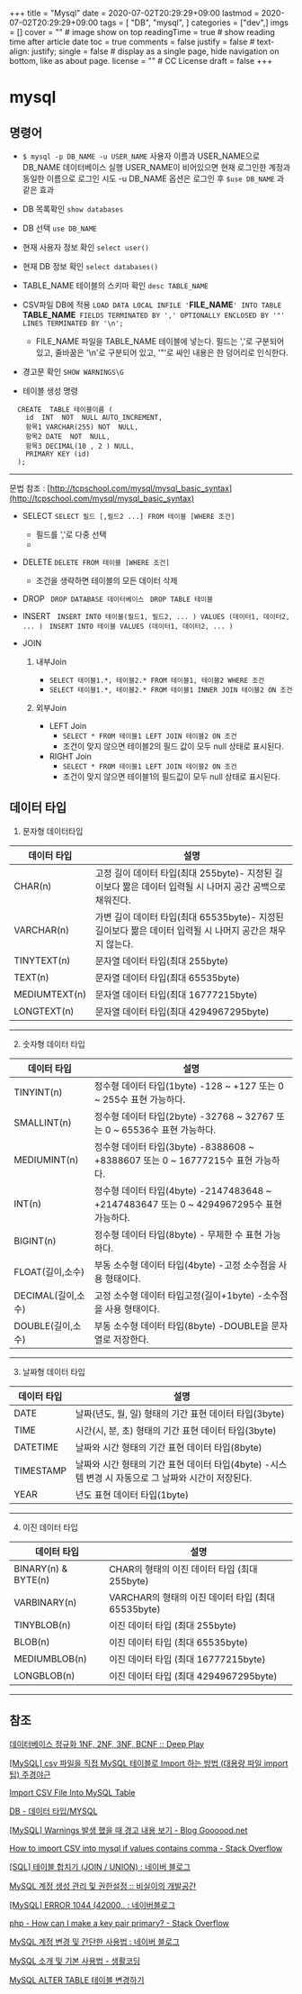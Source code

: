 +++
title = "Mysql"
date = 2020-07-02T20:29:29+09:00
lastmod = 2020-07-02T20:29:29+09:00
tags = [
"DB",
"mysql",
]
categories = ["dev",]
imgs = []
cover = ""  # image show on top
readingTime = true  # show reading time after article date
toc = true
comments = false
justify = false  # text-align: justify;
single = false  # display as a single page, hide navigation on bottom, like as about page.
license = ""  # CC License
draft = false 
+++

# mysql

## 명령어 
- ``$ mysql -p DB_NAME -u USER_NAME``
사용자 이름과 USER_NAME으로 DB_NAME 데이터베이스 실행
USER_NAME이 비어있으면 현재 로그인한 계정과 동일한 이름으로 로그인 시도
-u DB_NAME 옵션은 로그인 후 ``$use DB_NAME`` 과 같은 효과

- DB 목록확인
 ``show databases``

- DB 선택
 ``use DB_NAME``

- 현재 사용자 정보 확인
 ``select user()``

- 현재 DB 정보 확인
``select databases()``
- TABLE_NAME 테이블의 스키마 확인
``desc TABLE_NAME``
- CSV파일 DB에 적용
``LOAD DATA LOCAL INFILE '``**FILE_NAME**``' INTO TABLE ``**TABLE_NAME**`` FIELDS TERMINATED BY ',' OPTIONALLY ENCLOSED BY '"' LINES TERMINATED BY '\n';``
  - FILE_NAME 파일을 TABLE_NAME 테이블에 넣는다. 
필드는 ','로 구분되어 있고, 줄바꿈은 '\n'로 구분되어 있고, '"'로 싸인 내용은 한 덩어리로 인식한다. 

- 경고문 확인 
`` SHOW WARNINGS\G ``
  
- 테이블 생성 명령 
```
  CREATE  TABLE 테이블이름 ( 
    id  INT  NOT  NULL AUTO_INCREMENT, 
    항목1 VARCHAR(255) NOT  NULL, 
    항목2 DATE  NOT  NULL, 
    항목3 DECIMAL(10 , 2 ) NULL, 
    PRIMARY KEY (id) 
  );
  ```

---
문법 참조 : [http://tcpschool.com/mysql/mysql_basic_syntax](http://tcpschool.com/mysql/mysql_basic_syntax)

- SELECT
``SELECT 필드 [,필드2 ...] FROM 테이블 [WHERE 조건]``
  - 필드를 ','로 다중 선택
  - 
- DELETE
``DELETE FROM 테이블 [WHERE 조건]``
  - 조건을 생략하면 테이블의 모든 데이터 삭제

- DROP 
`` DROP DATABASE 데이터베이스``
`` DROP TABLE 테이블``
- INSERT
`` INSERT INTO 테이블(필드1, 필드2, ... ) VALUES (데이터1, 데이터2, ... )``
`` INSERT INTO 테이블 VALUES (데이터1, 데이터2, ... )``

- JOIN
  1. 내부Join
     - ``SELECT 테이블1.*, 테이블2.* FROM 테이블1, 테이블2 WHERE 조건``
     - ``SELECT 테이블1.*, 테이블2.* FROM 테이블1 INNER JOIN 테이블2 ON 조건``

  2. 외부Join
      - LEFT Join
         - ``SELECT * FROM 테이블1 LEFT JOIN 테이블2 ON 조건``
         - 조건이 맞지 않으면 테이블2의 필드 값이 모두 null 상태로 표시된다. 
      - RIGHT Join
         - ``SELECT * FROM 테이블1 LEFT JOIN 테이블2 ON 조건``
         - 조건이 맞지 않으면 테이블1의 필드값이 모두 null 상태로 표시된다. 

## 데이터 타입

1. 문자형 데이터타입

데이터 타입 | 설명
---|---
CHAR(n) | 고정 길이 데이터 타입(최대 255byte)- 지정된 길이보다 짦은 데이터 입력될 시 나머지 공간 공백으로 채워진다.
VARCHAR(n) | 가변 길이 데이터 타입(최대 65535byte)- 지정된 길이보다 짦은 데이터 입력될 시 나머지 공간은 채우지 않는다.
TINYTEXT(n) | 문자열 데이터 타입(최대 255byte)
TEXT(n) | 문자열 데이터 타입(최대 65535byte)
MEDIUMTEXT(n) | 문자열 데이터 타입(최대 16777215byte)
LONGTEXT(n) | 문자열 데이터 타입(최대 4294967295byte)
 ---
 
   2. 숫자형 데이터 타입


데이터 타입 | 설명
---|---
TINYINT(n) | 정수형 데이터 타입(1byte) -128 ~ +127 또는 0 ~ 255수 표현 가능하다.
SMALLINT(n) | 정수형 데이터 타입(2byte) -32768 ~ 32767 또는 0 ~ 65536수 표현 가능하다.
MEDIUMINT(n) | 정수형 데이터 타입(3byte) -8388608 ~ +8388607 또는 0 ~ 16777215수 표현 가능하다.
INT(n) | 정수형 데이터 타입(4byte) -2147483648 ~ +2147483647 또는 0 ~ 4294967295수 표현 가능하다.
BIGINT(n) | 정수형 데이터 타입(8byte) - 무제한 수 표현 가능하다.
FLOAT(길이,소수) | 부동 소수형 데이터 타입(4byte) -고정 소수점을 사용 형태이다.
DECIMAL(길이,소수) | 고정 소수형 데이터 타입고정(길이+1byte) -소수점을 사용 형태이다.
DOUBLE(길이,소수) | 부동 소수형 데이터 타입(8byte) -DOUBLE을 문자열로 저장한다.
---

3. 날짜형 데이터 타입

데이터 타입 | 설명
---|---
DATE | 날짜(년도, 월, 일) 형태의 기간 표현 데이터 타입(3byte)
TIME | 시간(시, 분, 초) 형태의 기간 표현 데이터 타입(3byte)
DATETIME | 날짜와 시간 형태의 기간 표현 데이터 타입(8byte)
TIMESTAMP | 날짜와 시간 형태의 기간 표현 데이터 타입(4byte) -시스템 변경 시 자동으로 그 날짜와 시간이 저장된다.
YEAR | 년도 표현 데이터 타입(1byte)
---

4. 이진 데이터 타입

데이터 타입 | 설명
---|---
BINARY(n) & BYTE(n) | CHAR의 형태의 이진 데이터 타입 (최대 255byte)
VARBINARY(n) | VARCHAR의 형태의 이진 데이터 타입 (최대 65535byte)
TINYBLOB(n) | 이진 데이터 타입 (최대 255byte)
BLOB(n) | 이진 데이터 타입 (최대 65535byte)
MEDIUMBLOB(n) | 이진 데이터 타입 (최대 16777215byte)
LONGBLOB(n) | 이진 데이터 타입 (최대 4294967295byte)
---


## 참조
[데이터베이스 정규화 1NF, 2NF, 3NF, BCNF :: Deep Play](https://3months.tistory.com/193)

[[MySQL] csv 파일을 직접 MySQL 테이블로 Import 하는 방법 (대용량 파일 import 팁) 주경야근](https://moonlighting.tistory.com/140)

[Import CSV File Into MySQL Table](https://www.mysqltutorial.org/import-csv-file-mysql-table/)

[DB - 데이터 타입/MYSQL](http://www.incodom.kr/DB_-_%EB%8D%B0%EC%9D%B4%ED%84%B0_%ED%83%80%EC%9E%85/MYSQL)

[[MySQL] Warnings 발생 했을 때 경고 내용 보기 - Blog Goooood.net](http://blog.devez.net/277)

[How to import CSV into mysql if values contains comma - Stack Overflow](https://stackoverflow.com/questions/31599622/how-to-import-csv-into-mysql-if-values-contains-comma)

[[SQL] 테이블 합치기 (JOIN / UNION) : 네이버 블로그](https://blog.naver.com/PostView.nhn?blogId=horajjan&logNo=220465143567&parentCategoryNo=&categoryNo=10&viewDate=&isShowPopularPosts=true&from=search)

[MySQL 계정 생성 관리 및 권한설정 :: 비실이의 개발공간](https://2dubbing.tistory.com/13)

[[MySQL] ERROR 1044 (42000.. : 네이버블로그](https://blog.naver.com/maestrois/220486269515)

[php - How can I make a key pair primary? - Stack Overflow](https://stackoverflow.com/questions/8376420/how-can-i-make-a-key-pair-primary)

[MySQL 계정 변경 및 간단한 사용법 : 네이버 블로그](https://m.blog.naver.com/PostView.nhn?blogId=athena1028&logNo=20060725715&proxyReferer=https:%2F%2Fwww.google.com%2F)

[MySQL 소개 및 기본 사용법 - 생활코딩](https://opentutorials.org/course/2136/12020)

[MySQL ALTER TABLE 테이블 변경하기](https://nexthops.tistory.com/2)


